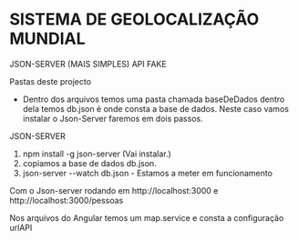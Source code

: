 # SISTEMA DE GEOLOCALIZAÇÃO MUNDIAL

JSON-SERVER (MAIS SIMPLES) API FAKE


Pastas deste projecto
- Dentro dos arquivos temos uma pasta chamada baseDeDados dentro dela temos db.json é onde consta a base de dados.
Neste caso vamos instalar o Json-Server faremos em dois passos.

JSON-SERVER
1) npm install -g json-server (Vai instalar.)
2) copiamos a base de dados db.json.
3) json-server --watch db.json - Estamos a meter em funcionamento
  
  Com o Json-server rodando em http://localhost:3000 e http://localhost:3000/pessoas

 Nos arquivos do Angular temos um map.service e consta a configuração urlAPI
